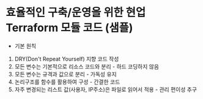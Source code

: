 # 효율적인 구축/운영을 위한 현업 Terraform 모듈 코드 (샘플)


* 기본 원칙
1. DRY(Don't Repeat Yourself) 지향 코드 작성
2. 모든 변수는 기본적으로 리소스 코드와 분리 - 하드 코딩하지 않음
3. 모든 변수는 규격과 값으로 분리 - 가독성 유지
4. 논리구조를 함수를 활용하여 구성 - 간결한 코드
4. 자주 변경되는 리스트 값(사용자, IP주소)은 파일로 읽어서 적용 - 관리 편이성 추구